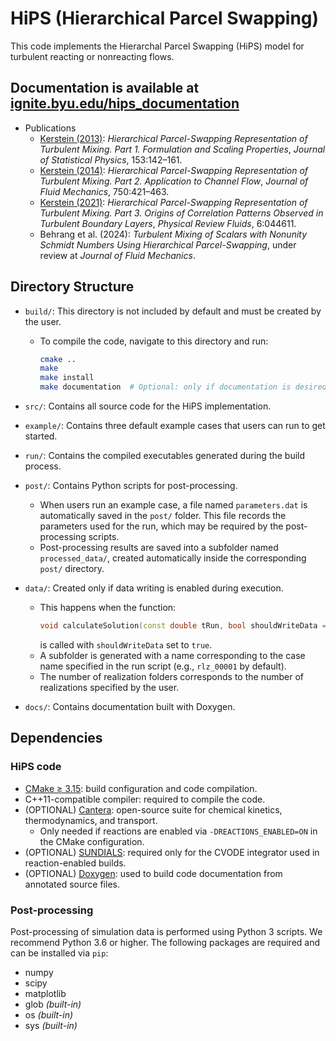 # HiPS (Hierarchical Parcel Swapping)

This code implements the Hierarchal Parcel Swapping (HiPS) model for turbulent reacting or nonreacting flows. 

## Documentation is available at [ignite.byu.edu/hips_documentation](https://ignite.byu.edu/hips_documentation)

* Publications
  * [Kerstein (2013)](https://link.springer.com/content/pdf/10.1007/s10955-013-0811-z): *Hierarchical Parcel-Swapping Representation of Turbulent Mixing. Part 1. Formulation and Scaling Properties*, *Journal of Statistical Physics*, 153:142–161.
  * [Kerstein (2014)](https://www.cambridge.org/core/journals/journal-of-fluid-mechanics/article/abs/hierarchical-parcelswapping-%20%20representation-of-turbulent-mixing-part-2-application-to-channel-flow/19D6D1CAC4D2FAFFC67A67925D7E527B): *Hierarchical Parcel-Swapping Representation of Turbulent Mixing. Part 2. Application to Channel Flow*, *Journal of Fluid Mechanics*, 750:421–463.
  * [Kerstein (2021)](https://journals.aps.org/prfluids/abstract/10.1103/PhysRevFluids.6.044611): *Hierarchical Parcel-Swapping Representation of Turbulent Mixing. Part 3. Origins of Correlation Patterns Observed in Turbulent Boundary Layers*, *Physical Review Fluids*, 6:044611.
  * Behrang et al. (2024): *Turbulent Mixing of Scalars with Nonunity Schmidt Numbers Using Hierarchical Parcel-Swapping*, under review at *Journal of Fluid Mechanics*.

## Directory Structure

* `build/`: This directory is not included by default and must be created by the user.
    * To compile the code, navigate to this directory and run:
      ```bash
      cmake ..
      make
      make install
      make documentation  # Optional: only if documentation is desired
      ```

* `src/`: Contains all source code for the HiPS implementation.

* `example/`: Contains three default example cases that users can run to get started.

* `run/`: Contains the compiled executables generated during the build process.

* `post/`: Contains Python scripts for post-processing.
    * When users run an example case, a file named `parameters.dat` is automatically saved in the `post/` folder. This file records the parameters used for the run, which may be required by the post-processing scripts.
    * Post-processing results are saved into a subfolder named `processed_data/`, created automatically inside the corresponding `post/` directory.

* `data/`: Created only if data writing is enabled during execution.
    * This happens when the function:
      ```cpp
      void calculateSolution(const double tRun, bool shouldWriteData = true);
      ```
      is called with `shouldWriteData` set to `true`.
    * A subfolder is generated with a name corresponding to the case name specified in the run script (e.g., `rlz_00001` by default).
    * The number of realization folders corresponds to the number of realizations specified by the user.

* `docs/`: Contains documentation built with Doxygen.


## Dependencies

### HiPS code
* [CMake ≥ 3.15](https://cmake.org): build configuration and code compilation.
* C++11-compatible compiler: required to compile the code.
* (OPTIONAL) [Cantera](http://cantera.org): open-source suite for chemical kinetics, thermodynamics, and transport.
  * Only needed if reactions are enabled via `-DREACTIONS_ENABLED=ON` in the CMake configuration.
* (OPTIONAL) [SUNDIALS](https://computing.llnl.gov/projects/sundials): required only for the CVODE integrator used in reaction-enabled builds.
* (OPTIONAL) [Doxygen](https://www.doxygen.nl/): used to build code documentation from annotated source files.

### Post-processing
Post-processing of simulation data is performed using Python 3 scripts. We recommend Python 3.6 or higher. The following packages are required and can be installed via `pip`:

* numpy
* scipy
* matplotlib
* glob *(built-in)*
* os *(built-in)*
* sys *(built-in)*

